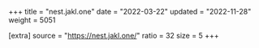 +++
title = "nest.jakl.one"
date = "2022-03-22"
updated = "2022-11-28"
weight = 5051

[extra]
source = "https://nest.jakl.one/"
ratio = 32
size = 5
+++
